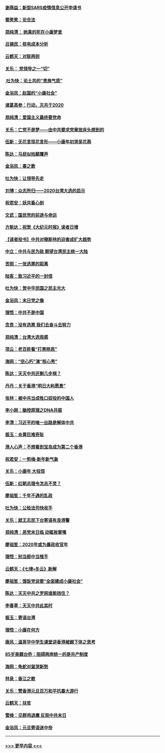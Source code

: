 #### [谢燕益：新型SARS疫情信息公开申请书](../pages/nsc993/n11808840.md?t=01221333) 
#### [蜀笑笑：论合法](../pages/nsc993/n11808064.md?t=01221333) 
#### [郑纯清： 她真的死在小康梦里](../pages/nsc993/n11806623.md?t=01221333) 
#### [吕锡民：核电成本分析](../pages/nsc993/n11806284.md?t=01221333) 
#### [云鹤天：对联两则](../pages/nsc993/n11805957.md?t=01221333) 
#### [关乐： 党领导之一“切”](../pages/nsc993/n11804505.md?t=01221333) 
#### [ 吐为快：论土共的“贵族气质”](../pages/nsc993/n11804490.md?t=01221333) 
#### [金浴凤：赵国的“小康社会”](../pages/nsc993/n11804452.md?t=01221333) 
#### [诸葛高参：行动，灭共于2020](../pages/nsc993/n11804120.md?t=01221333) 
#### [郑纯清：爱国主义最终要党命](../pages/nsc993/n11802197.md?t=01221333) 
#### [关乐：亡党不是梦——由中共要求党章放床头想到的](../pages/nsc993/n11802156.md?t=01221333) 
#### [伍新：无花言现花言形——小康年初哭吴花燕](../pages/nsc993/n11800044.md?t=01221333) 
#### [陈达：马屁似拍颠覆声](../pages/nsc993/n11800010.md?t=01221333) 
#### [金浴凤：春之歌](../pages/nsc993/n11797687.md?t=01221333) 
#### [吐为快：让领导先走](../pages/nsc993/n11797512.md?t=01221333) 
#### [刘博：众志所归——2020台湾大选的启示](../pages/nsc993/n11796878.md?t=01221333) 
#### [祝君安：妖共畜心剖](../pages/nsc993/n11794273.md?t=01221333) 
#### [文武：国民党的前途与命运](../pages/nsc993/n11794198.md?t=01221333) 
#### [方能达：祝贺《大纪元时报》读者日增](../pages/nsc993/n11793807.md?t=01221333) 
#### [【读者投书】中共对穆斯林的迫害成扩大趋势](../pages/nsc993/n11791371.md?t=01221333) 
#### [中立：中共与民为敌 期望台湾民主统一大陆](../pages/nsc993/n11790392.md?t=01221333) 
#### [苦胆：一张选票的距离](../pages/nsc993/n11788914.md?t=01221333) 
#### [陆客：致习近平的一封信](../pages/nsc993/n11788867.md?t=01221333) 
#### [吐为快：贺中华民国之民主光大](../pages/nsc993/n11788618.md?t=01221333) 
#### [金浴凤：末日党之像](../pages/nsc993/n11787475.md?t=01221333) 
#### [理悟：中共不是中国](../pages/nsc993/n11787463.md?t=01221333) 
#### [念贲：没有选票  我们去奋斗去努力](../pages/nsc993/n11787398.md?t=01221333) 
#### [郑纯清：台湾大选观感](../pages/nsc993/n11786210.md?t=01221333) 
#### [项云：老百姓看“打黑除恶”](../pages/nsc993/n11785398.md?t=01221333) 
#### [海网：“空心朽”演“核心秀”](../pages/nsc993/n11783874.md?t=01221333) 
#### [陈达：天灭中共还剩几步棋？](../pages/nsc993/n11783719.md?t=01221333) 
#### [丹丹：关于香港“明日大屿愿景”](../pages/nsc993/n11783273.md?t=01221333) 
#### [张林：被中共当成牲口奴役的中国人](../pages/nsc993/n11782397.md?t=01221333) 
#### [李小刚：脑控原理之DNA共振](../pages/nsc993/n11780962.md?t=01221333) 
#### [李清：习近平的唯一出路是解体中共](../pages/nsc993/n11780866.md?t=01221333) 
#### [振玉：炎黄巨难奇耻](../pages/nsc993/n11779632.md?t=01221333) 
#### [港人心声：不想看到宝岛成为第二个香港](../pages/nsc993/n11778817.md?t=01221333) 
#### [祝君安：一剪梅‧新年新气象](../pages/nsc993/n11776340.md?t=01221333) 
#### [关乐：小康年 大役现](../pages/nsc993/n11774213.md?t=01221333) 
#### [伍新：红朝总理令怎总不灵？](../pages/nsc993/n11770813.md?t=01221333) 
#### [廖祖笙：千年不遇的乱政](../pages/nsc993/n11770373.md?t=01221333) 
#### [吐为快：公检法司快收手](../pages/nsc993/n11770359.md?t=01221333) 
#### [关乐：就王志民下台寄语有良港警](../pages/nsc993/n11769903.md?t=01221333) 
#### [郑纯清：恶党末日临 动辄挨掌嘴](../pages/nsc993/n11769356.md?t=01221333) 
#### [廖祖笙：2020年或为暴政收官年](../pages/nsc993/n11768216.md?t=01221333) 
#### [理悟：别当郎中当推手](../pages/nsc993/n11768243.md?t=01221333) 
#### [云鹤天：《七律▪冬云》新解](../pages/nsc993/n11768204.md?t=01221333) 
#### [廖祖笙：饿饭党说要“全面建成小康社会”](../pages/nsc993/n11767482.md?t=01221333) 
#### [陈达：天灭中共之罗网谁能挡住？](../pages/nsc993/n11767465.md?t=01221333) 
#### [李春草：天灭中共此其时](../pages/nsc993/n11767452.md?t=01221333) 
#### [振玉：寄语台湾](../pages/nsc993/n11767432.md?t=01221333) 
#### [理悟：小康在何方](../pages/nsc993/n11767394.md?t=01221333) 
#### [唐风：温哥华中学生课堂讲香港被踢下体之思考](../pages/nsc993/n11766848.md?t=01221333) 
#### [85岁美籍台侨：阻碍两岸统一的是共产制度](../pages/nsc993/n11765043.md?t=01221333) 
#### [海网：龟蛇对鼠哭新愁](../pages/nsc993/n11764895.md?t=01221333) 
#### [林泉：香江之歌](../pages/nsc993/n11764415.md?t=01221333) 
#### [关乐：赞香港元旦百万和平抗暴大游行](../pages/nsc993/n11764382.md?t=01221333) 
#### [云鹤天：扶贫](../pages/nsc993/n11764245.md?t=01221333) 
#### [雪绮：见群鸡退鹰  反观中共末日](../pages/nsc993/n11762112.md?t=01221333) 
#### [金浴凤：元旦寄语迷中帝](../pages/nsc993/n11761788.md?t=01221333) 

----
#### [ >>> 更早内容 <<< ](../indexes/nsc993-earlier.md)
